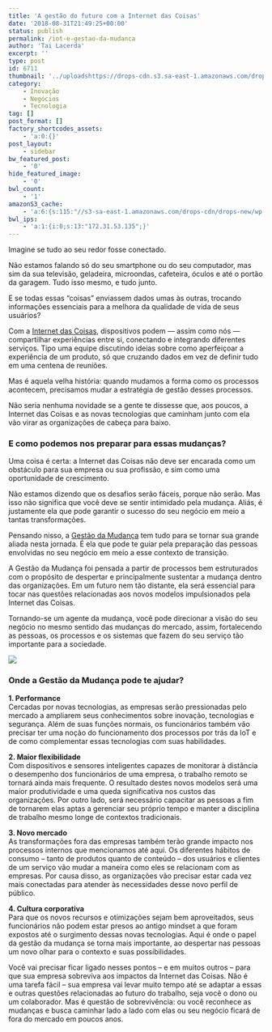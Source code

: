 ```yaml
---
title: 'A gestão do futuro com a Internet das Coisas'
date: '2018-08-31T21:49:25+00:00'
status: publish
permalink: /iot-e-gestao-da-mudanca
author: 'Tai Lacerda'
excerpt: ''
type: post
id: 6711
thumbnail: '../uploadshttps://drops-cdn.s3.sa-east-1.amazonaws.com/drops-new/wp-content/uploads/2018/08/03164918/gestao_do_futuro-150x150.png'
category:
    - Inovação
    - Negócios
    - Tecnologia
tag: []
post_format: []
factory_shortcodes_assets:
    - 'a:0:{}'
post_layout:
    - sidebar
bw_featured_post:
    - '0'
hide_featured_image:
    - '0'
bwl_count:
    - '1'
amazonS3_cache:
    - 'a:6:{s:115:"//s3-sa-east-1.amazonaws.com/drops-cdn/drops-new/wp-content/uploads/2018/08/03164022/james-pond-185593-unsplash.jpg";i:6724;s:124:"//s3-sa-east-1.amazonaws.com/drops-cdn/drops-new/wp-content/uploads/2018/08/03164022/james-pond-185593-unsplash-1024x683.jpg";i:6724;s:77:"//descola.org/drops/wp-content/uploads/2018/08/james-pond-185593-unsplash.jpg";i:6724;s:86:"//descola.org/drops/wp-content/uploads/2018/08/james-pond-185593-unsplash-1024x683.jpg";i:6724;s:111:"//s3-sa-east-1.amazonaws.com/drops-cdn/drops-new/wp-content/uploads/2018/08/03165250/number-one-in-a-circle.png";i:6726;s:73:"//descola.org/drops/wp-content/uploads/2018/08/number-one-in-a-circle.png";i:6726;}'
bwl_ips:
    - 'a:1:{i:0;s:13:"172.31.53.135";}'
---
```

Imagine se tudo ao seu redor fosse conectado.

Não estamos falando só do seu smartphone ou do seu computador, mas sim da sua televisão, geladeira, microondas, cafeteira, óculos e até o portão da garagem. Tudo isso mesmo, e tudo junto.

E se todas essas “coisas” enviassem dados umas às outras, trocando informações essenciais para a melhora da qualidade de vida de seus usuários?

Com a [Internet das Coisas](https://descola.org/curso/internet-das-coisas), dispositivos podem — assim como nós — compartilhar experiências entre si, conectando e integrando diferentes serviços. Tipo uma equipe discutindo ideias sobre como aperfeiçoar a experiência de um produto, só que cruzando dados em vez de definir tudo em uma centena de reuniões.

Mas é aquela velha história: quando mudamos a forma como os processos acontecem, precisamos mudar a estratégia de gestão desses processos.

Não seria nenhuma novidade se a gente te dissesse que, aos poucos, a Internet das Coisas e as novas tecnologias que caminham junto com ela vão virar as organizações de cabeça para baixo.

### E como podemos nos preparar para essas mudanças?

Uma coisa é certa: a Internet das Coisas não deve ser encarada como um obstáculo para sua empresa ou sua profissão, e sim como uma oportunidade de crescimento.

Não estamos dizendo que os desafios serão fáceis, porque não serão. Mas isso não significa que você deve se sentir intimidado pela mudança. Aliás, é justamente ela que pode garantir o sucesso do seu negócio em meio a tantas transformações.

Pensando nisso, a [Gestão da Mudança](https://descola.org/curso/gestao-da-mudanca) tem tudo para se tornar sua grande aliada nesta jornada. É ela que pode te guiar pela preparação das pessoas envolvidas no seu negócio em meio a esse contexto de transição.

A Gestão da Mudança foi pensada a partir de processos bem estruturados com o propósito de despertar e principalmente sustentar a mudança dentro das organizações. Em um futuro nem tão distante, ela será essencial para tocar nas questões relacionadas aos novos modelos impulsionados pela Internet das Coisas.

Tornando-se um agente da mudança, você pode direcionar a visão do seu negócio no mesmo sentido das mudanças do mercado, assim, fortalecendo as pessoas, os processos e os sistemas que fazem do seu serviço tão importante para a sociedade.

![](https://descola.org/drops/wp-content/uploads/2018/08/james-pond-185593-unsplash-1024x683.jpg)

### Onde a Gestão da Mudança pode te ajudar?

**1. Performance**  
Cercadas por novas tecnologias, as empresas serão pressionadas pelo mercado a ampliarem seus conhecimentos sobre inovação, tecnologias e segurança. Além de suas funções normais, os funcionários também vão precisar ter uma noção do funcionamento dos processos por trás da IoT e de como complementar essas tecnologias com suas habilidades.

**2. Maior flexibilidade**  
Com dispositivos e sensores inteligentes capazes de monitorar à distância o desempenho dos funcionários de uma empresa, o trabalho remoto se tornará ainda mais frequente. O resultado destes novos modelos será uma maior produtividade e uma queda significativa nos custos das organizações. Por outro lado, será necessário capacitar as pessoas a fim de tornarem elas aptas a gerenciar seu próprio tempo e manter a disciplina de trabalho mesmo longe de contextos tradicionais.

**3. Novo mercado**  
As transformações fora das empresas também terão grande impacto nos processos internos que mencionamos até aqui. Os diferentes hábitos de consumo – tanto de produtos quanto de conteúdo – dos usuários e clientes de um serviço vão mudar a maneira como eles se relacionam com as empresas. Por causa disso, as organizações vão precisar estar cada vez mais conectadas para atender às necessidades desse novo perfil de público.

**4. Cultura corporativa**  
Para que os novos recursos e otimizações sejam bem aproveitados, seus funcionários não podem estar presos ao antigo mindset a que foram expostos até o surgimento dessas novas tecnologias. Aqui é onde o papel da gestão da mudança se torna mais importante, ao despertar nas pessoas um novo olhar para o contexto e suas possibilidades.

Você vai precisar ficar ligado nesses pontos – e em muitos outros – para que sua empresa sobreviva aos impactos da Internet das Coisas. Não é uma tarefa fácil – sua empresa vai levar muito tempo até se adaptar a essas e outras questões relacionadas ao futuro do trabalho, seja você o dono ou um colaborador. Mas é questão de sobrevivência: ou você reconhece as mudanças e busca caminhar lado a lado com elas ou seu negócio ficará de fora do mercado em poucos anos.
